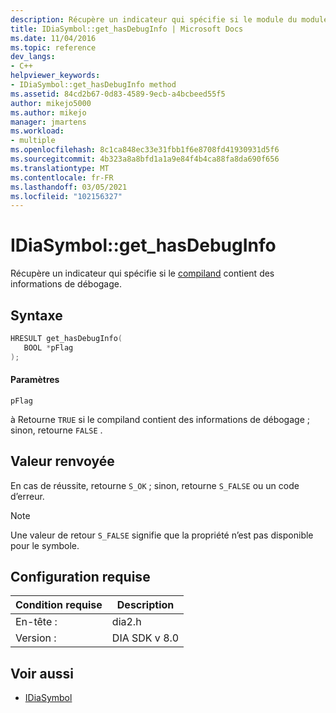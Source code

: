 ```yaml
---
description: Récupère un indicateur qui spécifie si le module du module (compiland) contient des informations de débogage.
title: IDiaSymbol::get_hasDebugInfo | Microsoft Docs
ms.date: 11/04/2016
ms.topic: reference
dev_langs:
- C++
helpviewer_keywords:
- IDiaSymbol::get_hasDebugInfo method
ms.assetid: 84cd2b67-0d83-4589-9ecb-a4bcbeed55f5
author: mikejo5000
ms.author: mikejo
manager: jmartens
ms.workload:
- multiple
ms.openlocfilehash: 8c1ca848ec33e31fbb1f6e8708fd41930931d5f6
ms.sourcegitcommit: 4b323a8a8bfd1a1a9e84f4b4ca88fa8da690f656
ms.translationtype: MT
ms.contentlocale: fr-FR
ms.lasthandoff: 03/05/2021
ms.locfileid: "102156327"
---
```

# <a name="idiasymbolget_hasdebuginfo"></a>IDiaSymbol::get_hasDebugInfo
Récupère un indicateur qui spécifie si le [compiland](../../debugger/debug-interface-access/compiland.md) contient des informations de débogage.

## <a name="syntax"></a>Syntaxe

```C++
HRESULT get_hasDebugInfo(
   BOOL *pFlag
);
```

#### <a name="parameters"></a>Paramètres
 `pFlag`

à Retourne `TRUE` si le compiland contient des informations de débogage ; sinon, retourne `FALSE` .

## <a name="return-value"></a>Valeur renvoyée
 En cas de réussite, retourne `S_OK` ; sinon, retourne `S_FALSE` ou un code d’erreur.

> [!NOTE]
> Une valeur de retour `S_FALSE` signifie que la propriété n’est pas disponible pour le symbole.

## <a name="requirements"></a>Configuration requise

|Condition requise|Description|
|-----------------|-----------------|
|En-tête :|dia2.h|
|Version :|DIA SDK v 8.0|

## <a name="see-also"></a>Voir aussi
- [IDiaSymbol](../../debugger/debug-interface-access/idiasymbol.md)
